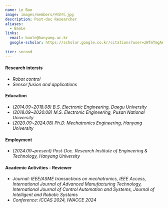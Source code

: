 ```yaml
---
name: Le Bao
image: images/members/바오러.jpg
description: Post-doc Researcher
aliases:
  - BaoLe
links:
  email: baole@hanyang.ac.kr
  google-scholar: https://scholar.google.co.kr/citations?user=zWfmTmgAAAAJ&hl
  
tier: second
---
```


#### **Research intersts**
- *Robot control*
- *Sensor fusion and applications*

#### **Education**
- *(2014.09~2018.08) B.S. Electronic Engineering, Daegu University*
- *(2018.09~2020.08) M.S. Electronic Engineering, Pusan National University*
- *(2020.09~2024.08) Ph.D. Mechatronics Engineering, Hanyang University*


#### **Employment**

- *(2024.09~present) Post-Doc. Research Institute of Engineering & Technology, Hanyang University*





#### **Academic Activities - Reviewer**
- *Journal: IEEE/ASME transactions on mechatronics, IEEE Access, International Journal of Advanced Manufacturing Technology, International Journal of Control Automation and Systems, Journal of Intelligent and Robotic Systems*
- *Conference: ICCAS 2024, IWACCE 2024*